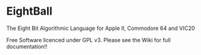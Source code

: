 # EightBall
The Eight Bit Algorithmic Language for Apple II, Commodore 64 and VIC20

Free Software licenced under GPL v3.
Please see the Wiki for full documentation!!
